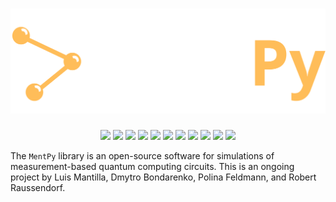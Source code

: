 # ![MentPy: A modular Measurement-Based Quantum computing simulator.](./docs/_static/logo.png)

<div align=center>
  <a href="https://pypi.org/project/mentpy"><img src="https://img.shields.io/pypi/v/mentpy"></a>
  <a href="https://pypi.org/project/mentpy"><img src="https://img.shields.io/pypi/pyversions/mentpy"></a>
  <a href="https://pypi.org/project/mentpy"><img src="https://img.shields.io/pypi/wheel/mentpy"></a>
  <a href="https://pypistats.org/packages/mentpy"><img src="https://img.shields.io/pypi/dm/mentpy"></a>
  <a href="https://pypi.org/project/mentpy"><img src="https://img.shields.io/pypi/l/mentpy"></a>
  <a href="https://twitter.com/mentpy"><img src="https://img.shields.io/twitter/follow/mentpy?label=mentpy&style=flat&logo=twitter"></a>
  <a href="https://github.com/bestquark/mentpy/actions/workflows/docs.yaml"><img src="https://github.com/bestquark/mentpy/actions/workflows/docs.yaml/badge.svg"></a>
  <a href="https://github.com/bestquark/mentpy/actions/workflows/lint.yaml"><img src="https://github.com/bestquark/mentpy/actions/workflows/lint.yaml/badge.svg"></a>
  <a href="https://github.com/bestquark/mentpy/actions/workflows/build.yaml"><img src="https://github.com/bestquark/mentpy/actions/workflows/build.yaml/badge.svg"></a>
  <a href="https://github.com/bestquark/mentpy/actions/workflows/test.yaml"><img src="https://github.com/bestquark/mentpy/actions/workflows/test.yaml/badge.svg"></a>
  <a href="https://codecov.io/gh/bestquark/mentpy"><img src="https://codecov.io/gh/bestquark/mentpy/branch/master/graph/badge.svg?token=3FJML79ZUK"></a>
</div>

The `MentPy` library is an open-source software for simulations of 
measurement-based quantum computing circuits. This is an ongoing project by Luis Mantilla,
Dmytro Bondarenko, Polina Feldmann, and Robert Raussendorf.